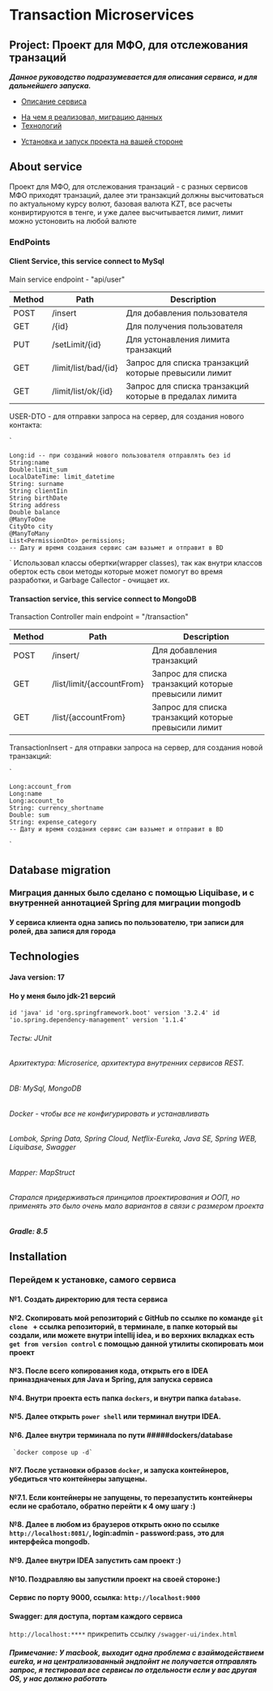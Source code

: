 # Transaction Microservices

## Project: Проект для МФО, для отслежования транзаций

***Данное руководство подразумевается для описания сервиса, и для дальнейшего запуска.***

- [Описание сервиса](#about-service)
* [На чем я реализовал, миграцию данных](#database-migration)
* [Технологий](#technologies)
+ [Установка и запуск проекта на вашей стороне](#installation)


## About service

Проект для МФО, для отслежования транзаций - с разных сервисов МФО приходят транзаций, далее эти транзакций должны высчитоваться по актуальному курсу волют,
базовая валюта KZT, все расчеты конвиртируются в тенге, и уже далее высчитывается лимит, лимит можно устоновить на любой валюте

### EndPoints

#### Client Service, this service connect to MySql

Main service endpoint - "api/user"

| Method | Path                 | Description                                                           |
|--------|----------------------|-----------------------------------------------------------------------|
| POST   | /insert              | Для добавления пользователя                                           |
| GET    | /{id}                | Для получения пользователя                                            |
| PUT    | /setLimit/{id}       | Для устонавления лимита транзакций                                    |
| GET    | /limit/list/bad/{id} | Запрос для списка транзакций которые превысили лимит                  |
| GET    | /limit/list/ok/{id}  | Запрос для списка транзакций которые в предалах лимита                |

USER-DTO - для отправки запроса на сервер, для создания нового контакта:

`

    Long:id -- при созданий нового пользователя отправлять без id 
    String:name
    Double:limit_sum
    LocalDateTime: limit_datetime
    String: surname
    String clientIin
    String birthDate
    String address
    Double balance
    @ManyToOne
    CityDto city
    @ManyToMany
    List<PermissionDto> permissions;
    -- Дату и время создания сервис сам вазьмет и отправит в BD
`
Использовал классы обертки(wrapper classes), так как внутри классов оберток есть свои методы которые может помогут во время разработки, и Garbage Callector - очищает их.


#### Transaction service, this service connect to MongoDB

Transaction Controller main endpoint = "/transaction"

| Method | Path                     | Description                                                               |
|--------|--------------------------|---------------------------------------------------------------------------|
| POST   | /insert/                 | Для добавления транзакций                                                 |
| GET    | /list/limit/{accountFrom}| Запрос для списка транзакций которые превысили лимит                      |
| GET    | /list/{accountFrom}      | Запрос для списка транзакций которые превысили лимит                      |

TransactionInsert - для отправки запроса на сервер, для создания новой транзакций:

`

    Long:account_from
    Long:name
    Long:account_to
    String: currency_shortname
    Double: sum
    String: expense_category
    -- Дату и время создания сервис сам вазьмет и отправит в BD
`


## Database migration

### Миграция данных было сделано с помощью Liquibase, и с внутренней аннотацией Spring для миграции mongodb
#### У сервиса клиента одна запись по пользователю, три записи для ролей, два запися для города


## Technologies

#### Java version: 17

#### Но у меня было jdk-21 версий

`
id 'java'
    id 'org.springframework.boot' version '3.2.4'
    id 'io.spring.dependency-management' version '1.1.4'
`

###### Тесты: JUnit

###### Архитектура: Microserice, архитектура внутренних сервисов REST.

###### DB: MySql, MongoDB

###### Docker - чтобы все не конфигурировать и устанавливать

###### Lombok, Spring Data, Spring Cloud, Netflix-Eureka, Java SE, Spring WEB, Liquibase, Swagger

###### Mapper: MapStruct

###### Старался придерживаться принципов проектирования и ООП, но применять это было очень мало вариантов в связи с размером проекта

##### Gradle: 8.5



## Installation

### Перейдем к установке, самого сервиса

#### №1. Создать директорию для теста сервиса
#### №2. Скопировать мой репозиторий с GitHub по ссылке по команде `git clone ` + ссылка репозиторий, в терминале, в папке который вы создали, или можете внутри intellij idea, и во верхних вкладках есть `get from version control` с помощью данной утилиты скопировать мои проект
#### №3. После всего копирования кода, открыть его в IDEA приназдначеных для Java и Spring, для запуска сервиса
#### №4. Внутри проекта есть папка `dockers`, и внутри папка `database`.
#### №5. Далее открыть `power shell` или терминал внутри IDEA.
#### №6. Далее внутри терминала по пути #####dockers/database
     `docker compose up -d`
#### №7. После установки образов `docker`, и запуска контейнеров, убедиться что контейнеры запущены.
#### №7.1. Если контейнеры не запущены, то перезапустить контейнеры если не сработало, обратно перейти к 4 ому шагу :)
#### №8. Далее в любом из браузеров открыть окно по ссылке `http://localhost:8081/`, login:admin - password:pass, это для интерфейса mongodb.
#### №9. Далее внутри IDEA запустить сам проект :)
#### №10. Поздравляю вы запустили проект на своей стороне:)

#### Сервис по порту 9000, ссылка: `http://localhost:9000`
#### Swagger: для доступа, портам каждого сервиса 
`http://localhost:****` прикрепить ссылку
`/swagger-ui/index.html`
##### Примечание: У macbook, выходит одна проблема с взаймодействием eureka, и на централизованный эндпойнт не получается отправлять запрос, я тестировал все сервисы по отдельности если у вас другая OS, у нас должно работать






